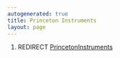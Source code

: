 ```yaml
---
autogenerated: true
title: Princeton Instruments
layout: page
---
```


1.  REDIRECT [PrincetonInstruments](PrincetonInstruments "wikilink")
